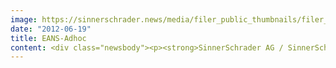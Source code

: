 ```yaml
---
image: https://sinnerschrader.news/media/filer_public_thumbnails/filer_public/bb/3e/bb3e3dd3-89ed-4434-b35f-c99d94b10014/varfoldersdjk8pxf42x64d8fxslz8jcc8fc0000gnttmpcwuhli__480x288_q85_crop_subsampling-2_upscale.png
date: "2012-06-19"
title: EANS-Adhoc
content: <div class="newsbody"><p><strong>SinnerSchrader AG / SinnerSchrader has to significantly scale back its predicted profit for the 2011/2012 financial year / Considerable decreases in revenue generated with two major spot-media AG customers.</strong></p><p>In the course of the third financial quarter of 2011/2012 (1 March to 31 May 2012), two major customers significantly reduced the services commissioned with spot-media AG, a full subsidiary in the SinnerSchrader Group. These events had not been foreseeable both with respect to the magnitude of the reductions as well as with respect to the fact that they occurred at the same time. Based on current knowledge, these are lasting reductions, which means that for the coming quarters as well, spot-media AG revenues will be approximately one-third lower than those of the first two quarters of the 2011/2012 financial year.</p><p>For the 2011/2012 financial year, spot-media AG will fall short of its turnover forecast by more than 1.5 million euros. Restructuring measures with respect to capacity adjustment are thus unavoidable and are being promptly initiated.</p><p>In view of this development, SinnerSchrader has to downgrade its predicted profit for the 2011/2012 financial year. Depending on the scenario, expectations with respect to EBITA for the current financial year range from 1.3 million to 2 million euros. This would fall far short of the 3.25 million euros originally forecast, in addition to falling short of the 2.6 million euros generated during the previous year. Nevertheless, SinnerSchrader will achieve its forecast sales, at 35.5 million euros.</p><p>SinnerSchrader believes that the developments at spot-media AG are not an indication of a general decline in dynamics in the market for digital marketing.</p><p>On 12 July 2012, SinnerSchrader will be publishing details on the third quarter and the first nine months of the 2011/2012 financial year as well as an outlook for the year as a whole in its third 2011/2012 quarterly report.</p><p><strong>About SinnerSchrader</strong><br/>SinnerSchrader is one of the leading digital agencies in Europe. SinnerSchrader develops interactive strategies, platforms, and applications which create radical relationships between consumers and brands. The SinnerSchrader Group has over 400 employees in Hamburg, Frankfurt am Main, Berlin, and Hanover who work for customers such as Allianz, TUI, Tchibo, simyo, REWE, comdirect bank, PPR Group, OTTO, and Steigenberger. SinnerSchrader was founded in 1996 and has been quoted on the stock exchange since 1999.</p><p><strong>Contact</strong></p><p>SinnerSchrader Aktiengesellschaft<br/>Thomas Dyckhoff, CFO<br/>T. +49. 40. 39 88 55-0</p><p>Benjamin Nickel, Head of Corporate Communications<br/>T. +49. 40. 39 88 55-542</p><p>E-mail&#58; ir@sinnerschrader.de<br/>F. +49. 40. 39 88 55-100</p><p><a class="news-backlink" href="/en/"><svg class="svg-ico svg-ico--arrow-left"><use xlink&#58;href="#arrow-down"></use></svg>Back to the overview</a></p></div>
---
```

